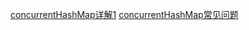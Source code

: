 
[concurrentHashMap详解1](http://www.javarticles.com/2012/06/concurrenthashmap.html)
[concurrentHashMap常见问题](http://javabypatel.blogspot.in/2016/09/concurrenthashmap-interview-questions.html)
